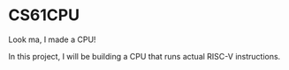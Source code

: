 # CS61CPU

Look ma, I made a CPU! 

In this project, I will be building a CPU that runs actual RISC-V instructions.

